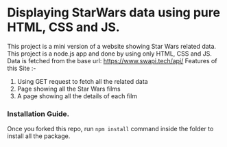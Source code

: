 # Displaying StarWars data using pure HTML, CSS and JS. 

This project is a mini version of a website showing Star Wars related data. This project is a node.js app and done by using only HTML, CSS and JS. 
Data is fetched from the base url:  https://www.swapi.tech/api/
Features of this Site :-

1. Using GET request to fetch all the related data
2. Page showing all the Star Wars films 
3. A page showing all the details of each film


### Installation Guide.

Once you forked this repo, run `npm install` command inside the folder to install all the package.
